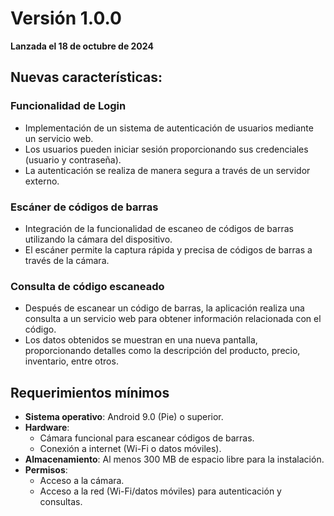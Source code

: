 # Versión 1.0.0

**Lanzada el 18 de octubre de 2024**

## Nuevas características:

### Funcionalidad de Login
- Implementación de un sistema de autenticación de usuarios mediante un servicio web.
- Los usuarios pueden iniciar sesión proporcionando sus credenciales (usuario y contraseña).
- La autenticación se realiza de manera segura a través de un servidor externo.

### Escáner de códigos de barras
- Integración de la funcionalidad de escaneo de códigos de barras utilizando la cámara del dispositivo.
- El escáner permite la captura rápida y precisa de códigos de barras a través de la cámara.

### Consulta de código escaneado
- Después de escanear un código de barras, la aplicación realiza una consulta a un servicio web para obtener información relacionada con el código.
- Los datos obtenidos se muestran en una nueva pantalla, proporcionando detalles como la descripción del producto, precio, inventario, entre otros.

## Requerimientos mínimos

- **Sistema operativo**: Android 9.0 (Pie) o superior.
- **Hardware**:
  - Cámara funcional para escanear códigos de barras.
  - Conexión a internet (Wi-Fi o datos móviles).
- **Almacenamiento**: Al menos 300 MB de espacio libre para la instalación.
- **Permisos**:
  - Acceso a la cámara.
  - Acceso a la red (Wi-Fi/datos móviles) para autenticación y consultas.
